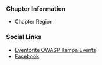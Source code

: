 ### Chapter Information
* Chapter Region

### Social Links
* [Eventbrite OWASP Tampa Events](https://www.eventbrite.com/o/owasp-tampa-chapter-9422381181)
* [Facebook](https://www.facebook.com/owasptampa/)
